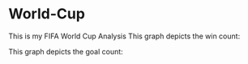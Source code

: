 # World-Cup
This is my FIFA World Cup Analysis
This graph depicts the win count:

This graph depicts the goal count:
